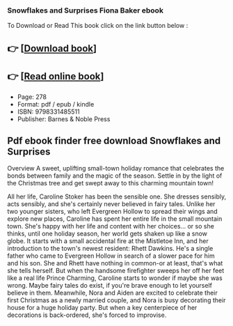 ### Snowflakes and Surprises Fiona Baker ebook

To Download or Read This book click on the link button below :

## 👉  [**[Download book](http://filesbooks.info/download.php?group=book&from=github.com&id=719145&lnk=1065 "Download book")**]

## 👉  [**[Read online book](http://filesbooks.info/download.php?group=book&from=github.com&id=719145&lnk=1065 "Read online book")**]


* Page: 278
* Format: pdf / epub / kindle
* ISBN: 9798331485511
* Publisher: Barnes &amp; Noble Press



## Pdf ebook finder free download Snowflakes and Surprises


Overview
A sweet, uplifting small-town holiday romance that celebrates the bonds between family and the magic of the season. Settle in by the light of the Christmas tree and get swept away to this charming mountain town!

 All her life, Caroline Stoker has been the sensible one. She dresses sensibly, acts sensibly, and she&#039;s certainly never believed in fairy tales. Unlike her two younger sisters, who left Evergreen Hollow to spread their wings and explore new places, Caroline has spent her entire life in the small mountain town. She&#039;s happy with her life and content with her choices... or so she thinks, until one holiday season, her world gets shaken up like a snow globe. It starts with a small accidental fire at the Mistletoe Inn, and her introduction to the town&#039;s newest resident: Rhett Dawkins. He&#039;s a single father who came to Evergreen Hollow in search of a slower pace for him and his son. She and Rhett have nothing in common-or at least, that&#039;s what she tells herself. But when the handsome firefighter sweeps her off her feet like a real life Prince Charming, Caroline starts to wonder if maybe she was wrong. Maybe fairy tales do exist, if you&#039;re brave enough to let yourself believe in them. Meanwhile, Nora and Aiden are excited to celebrate their first Christmas as a newly married couple, and Nora is busy decorating their house for a huge holiday party. But when a key centerpiece of her decorations is back-ordered, she&#039;s forced to improvise.



